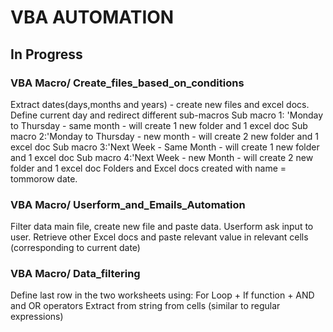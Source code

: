 # VBA AUTOMATION

## In Progress

### VBA Macro/ Create_files_based_on_conditions
Extract dates(days,months and years) - create new files and excel docs. 
Define current day and redirect different sub-macros
Sub macro 1: 'Monday to Thursday  - same month - will create 1 new folder and 1 excel doc
Sub macro 2:'Monday to Thursday - new month - will create 2 new folder and 1 excel doc
Sub macro 3:'Next Week - Same Month - will create 1 new folder and 1 excel doc
Sub macro 4:'Next Week - new Month - will create 2 new folder and 1 excel doc
Folders and Excel docs created with name = tommorow date.

### VBA Macro/ Userform_and_Emails_Automation
Filter data main file, create new file and paste data. 
Userform ask input to user.
Retrieve other Excel docs and paste relevant value in relevant cells (corresponding to current date)


### VBA Macro/ Data_filtering
Define last row in the two worksheets using:
For Loop + If function + AND and OR operators
Extract from string from cells (similar to regular expressions)
